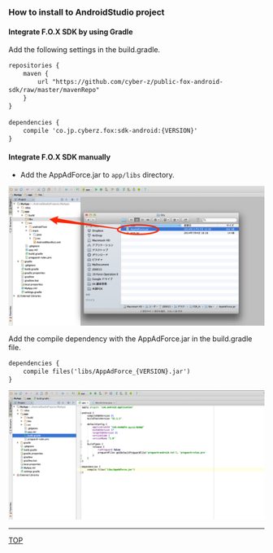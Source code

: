 ### How to install to AndroidStudio project

#### Integrate F.O.X SDK by using Gradle

Add the following settings in the build.gradle.

```
repositories {
    maven {
        url "https://github.com/cyber-z/public-fox-android-sdk/raw/master/mavenRepo"
    }
}

dependencies {
    compile 'co.jp.cyberz.fox:sdk-android:{VERSION}'
}
```


#### Integrate F.O.X SDK manually

* Add the AppAdForce.jar to `app/libs` directory.


![integration01](./img01.png)

Add the compile dependency with the AppAdForce.jar in the build.gradle file.

```
dependencies {
	compile files('libs/AppAdForce_{VERSION}.jar')
}
```

![integration02](./img02.png)


---
[TOP](/lang/en/README.md)
